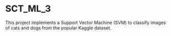 # SCT_ML_3
This project implements a Support Vector Machine (SVM) to classify images of cats and dogs from the popular Kaggle dataset.
